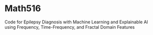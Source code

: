 # Math516
Code for  Epilepsy Diagnosis with Machine Learning and Explainable AI using Frequency, Time-Frequency, and Fractal Domain Features

